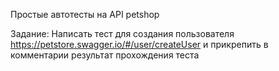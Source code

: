 Простые автотесты на API petshop

Задание: 
Написать тест для создания пользователя https://petstore.swagger.io/#/user/createUser и прикрепить в комментарии результат прохождения теста
